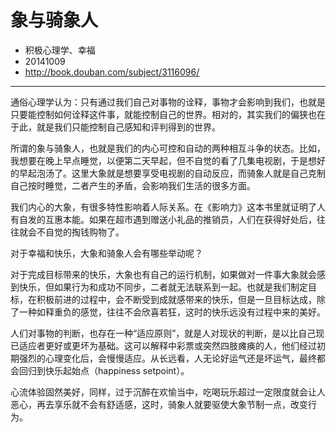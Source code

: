 # 象与骑象人

* 积极心理学、幸福
* 20141009
* http://book.douban.com/subject/3116096/

---


通俗心理学认为：只有通过我们自己对事物的诠释，事物才会影响到我们，也就是只要能控制如何诠释这件事，就能控制自己的世界。相对的，其实我们的偏狭也在于此，就是我们只能控制自己感知和评判得到的世界。

所谓的象与骑象人，也就是我们的内心可控和自动的两种相互斗争的状态。比如，我想要在晚上早点睡觉，以便第二天早起，但不自觉的看了几集电视剧，于是想好的早起泡汤了。这里大象就是想要享受电视剧的自动反应，而骑象人就是自己克制自己按时睡觉，二者产生的矛盾，会影响我们生活的很多方面。

我们内心的大象，有很多特性影响着人际关系。在《影响力》这本书里就证明了人有自发的互惠本能。如果在超市遇到赠送小礼品的推销员，人们在获得好处后，往往就会不自觉的掏钱购物了。

对于幸福和快乐，大象和骑象人会有哪些举动呢？

对于完成目标带来的快乐，大象也有自己的运行机制，如果做对一件事大象就会感到快乐，但如果行为和成功不同步，二者就无法联系到一起。也就是我们制定目标，在积极前进的过程中，会不断受到成就感带来的快乐，但是一旦目标达成，除了一种如释重负的感觉，往往不会欣喜若狂，这时的快乐远没有过程中来的美好。

人们对事物的判断，也存在一种“适应原则”，就是人对现状的判断，是以比自己现已适应者更好或更坏为基础。这可以解释中彩票或突然四肢瘫痪的人，他们经过初期强烈的心理变化后，会慢慢适应。从长远看，人无论好运气还是坏运气，最终都会回归到快乐起始点（happiness setpoint）。

心流体验固然美好，同样，过于沉醉在欢愉当中，吃喝玩乐超过一定限度就会让人恶心，再去享乐就不会有舒适感，这时，骑象人就要驱使大象节制一点，改变行为。